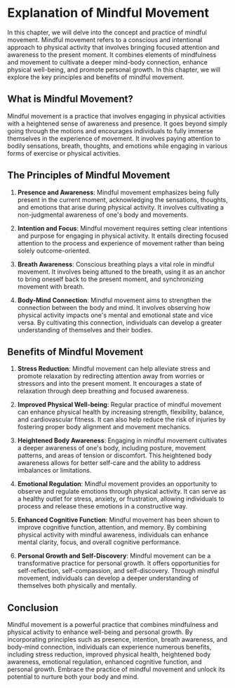 Explanation of Mindful Movement
==========================================

In this chapter, we will delve into the concept and practice of mindful movement. Mindful movement refers to a conscious and intentional approach to physical activity that involves bringing focused attention and awareness to the present moment. It combines elements of mindfulness and movement to cultivate a deeper mind-body connection, enhance physical well-being, and promote personal growth. In this chapter, we will explore the key principles and benefits of mindful movement.

What is Mindful Movement?
-------------------------

Mindful movement is a practice that involves engaging in physical activities with a heightened sense of awareness and presence. It goes beyond simply going through the motions and encourages individuals to fully immerse themselves in the experience of movement. It involves paying attention to bodily sensations, breath, thoughts, and emotions while engaging in various forms of exercise or physical activities.

The Principles of Mindful Movement
----------------------------------

1. **Presence and Awareness**: Mindful movement emphasizes being fully present in the current moment, acknowledging the sensations, thoughts, and emotions that arise during physical activity. It involves cultivating a non-judgmental awareness of one's body and movements.

2. **Intention and Focus**: Mindful movement requires setting clear intentions and purpose for engaging in physical activity. It entails directing focused attention to the process and experience of movement rather than being solely outcome-oriented.

3. **Breath Awareness**: Conscious breathing plays a vital role in mindful movement. It involves being attuned to the breath, using it as an anchor to bring oneself back to the present moment, and synchronizing movement with breath.

4. **Body-Mind Connection**: Mindful movement aims to strengthen the connection between the body and mind. It involves observing how physical activity impacts one's mental and emotional state and vice versa. By cultivating this connection, individuals can develop a greater understanding of themselves and their bodies.

Benefits of Mindful Movement
----------------------------

1. **Stress Reduction**: Mindful movement can help alleviate stress and promote relaxation by redirecting attention away from worries or stressors and into the present moment. It encourages a state of relaxation through deep breathing and focused awareness.

2. **Improved Physical Well-being**: Regular practice of mindful movement can enhance physical health by increasing strength, flexibility, balance, and cardiovascular fitness. It can also help reduce the risk of injuries by fostering proper body alignment and movement mechanics.

3. **Heightened Body Awareness**: Engaging in mindful movement cultivates a deeper awareness of one's body, including posture, movement patterns, and areas of tension or discomfort. This heightened body awareness allows for better self-care and the ability to address imbalances or limitations.

4. **Emotional Regulation**: Mindful movement provides an opportunity to observe and regulate emotions through physical activity. It can serve as a healthy outlet for stress, anxiety, or frustration, allowing individuals to process and release these emotions in a constructive way.

5. **Enhanced Cognitive Function**: Mindful movement has been shown to improve cognitive function, attention, and memory. By combining physical activity with mindful awareness, individuals can enhance mental clarity, focus, and overall cognitive performance.

6. **Personal Growth and Self-Discovery**: Mindful movement can be a transformative practice for personal growth. It offers opportunities for self-reflection, self-compassion, and self-discovery. Through mindful movement, individuals can develop a deeper understanding of themselves both physically and mentally.

Conclusion
----------

Mindful movement is a powerful practice that combines mindfulness and physical activity to enhance well-being and personal growth. By incorporating principles such as presence, intention, breath awareness, and body-mind connection, individuals can experience numerous benefits, including stress reduction, improved physical health, heightened body awareness, emotional regulation, enhanced cognitive function, and personal growth. Embrace the practice of mindful movement and unlock its potential to nurture both your body and mind.
